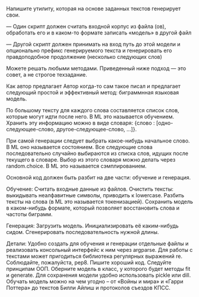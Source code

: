 Напишите утилиту, которая на основе заданных текстов генерирует свои.


— Один скрипт должен считать входной корпус из файла (ов), обработать его и в каком-то формате записать «модель» в другой файл

— Другой скрипт должен принимать на вход путь до этой модели и опционально префикс генерируемого текста и генерировать его правдоподобное продолжение (несколько следующих слов)


Можете решать любыми методами. Приведенный ниже подход — это совет, а не строгое техзадание.


Как автор предлагает
Автор когда-то сам такое писал и предлагает следующий простой и эффективный метод: биграммнная языковая модель.


По большому тексту для каждого слова составляется список слов, которые могут идти после него. В ML это называется обучением. Хранить эту информацию можно в виде словаря: {слово : [одно-следующее-слово, другое-следующее-слово, ...]}.


При самой генерации следует выбрать какое-нибудь начальное слово. В ML оно называется состоянием. Все следующие слова последовательно случайно выбираются из списка слов, идущих после текущего в словаре. Выбор из этого словаря можно делать через random.choice. В ML это называется сэмплированием.


Основной код должен быть разбит на две части: обучение и генерация.


Обучение:
Считать входные данные из файлов.
Очистить тексты: выкидывать неалфавитные символы, приводить к lowercase.
Разбить тексты на слова (в ML это называется токенизацией).
Сохранить модель в каком-нибудь формате, который позволяет восстановить слова и частоты биграмм.

Генерация:
Загрузить модель.
Инициализировать её каким-нибудь сидом.
Сгенерировать последовательность нужной длины.

Детали:
Удобно создать для обучения и генерации отдельные файлы и реализовать консольный интерфейс к ним через argparse.
Для работы с текстами может пригодиться библиотека регулярных выражений re.
Соблюдайте, пожалуйста, pep8. Пишите хороший код.
Следуйте принципам ООП. Оберните модель в класс, у которого будет методы fit и generate.
Для сохранения модели удобно использовать pickle или dill.
Обучать модель можно на чем угодно – от «Войны и мира» и «Гарри Поттера» до текстов Билли Айлиш и протоколов съездов КПСС.
